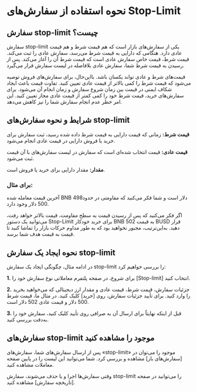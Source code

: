 # نحوه استفاده از سفارش‌های Stop-Limit

## سفارش stop-limit چیست؟

سفارش stop-limit  یکی از سفارش‌های بازار است که هم قیمت شرط و هم قیمت عادی دارد. هنگامی که دارایی به قیمت شرط می‌رسد، سفارش عادی را ثبت می‌کند. قیمت شرط، قیمت خاص سفارش عادی است که قیمت شرط آن را آغاز می‌کند.
پس از رسیدن به قیمت شرط شما، سفارش عادی بلافاصله در لیست سفارش قرار می‌گیرد.

قیمت‌های شرط و عادی تواند یکسان باشد. بااین‌حال، برای سفارش‌های فروش توصیه می‌شود که قیمت شرط را کمی بالاتر از قیمت عادی تعیین کنید. تفاوت قیمت باعث ایجاد شکاف ایمنی در قیمت بین زمان شروع سفارش و زمان انجام آن می‌شود.
برای سفارش‌های خرید، قیمت شرط خود را کمی کمتر از قیمت عادی مجاز تعیین کنید. این امر خطر عدم انجام سفارش شما را نیز کاهش می‌دهد.

## شرایط و نحوه سفارش‌های stop-limit

**قیمت شرط:** زمانی که قیمت دارایی به قیمت شرط داده شده رسید، ثبت سفارش برای خرید یا فروش دارایی در قیمت عادی انجام می‌شود.

**قیمت عادی:** قیمت انتخاب شده‌ای است که سفارش در لیست سفارش‌های با آن قیمت ثبت می‌شود.

**مقدار:** مقدار دارایی برای خرید یا فروش است.

### برای مثال:

آخرین قیمت معامله شده BNB 498دلار است و شما فکر می‌کنید که مقاومتی در حدود 500 دلار وجود دارد.

اگر فکر می‌کنید که پس از رسیدن قیمت به سطح مقاومت، قیمت بالاتر خواهد رفت، می‌توانید یک دستور Stop-Limit برای خرید خودکار BNB به قیمت 502 BUSD قرار دهید. به‌این‌ترتیب، مجبور نخواهید بود که به طور مداوم حرکات بازار را تماشا کنید تا قیمت به قیمت هدف شما برسد.

## نحوه ایجاد یک سفارش stop-limit

در ادامه مثال، چگونگی ایجاد یک سفارش stop-limit را بررسی خواهیم کرد:

**1.**	برای شروع، در صفحه پلتفرم معاملاتی نوع سفارش خود را [Stop-limit]  انتخاب کنید.

**2.**	جزئیات سفارش، قیمت شرط، قیمت عادی و مقدار ارز دیجیتالی که می‌خواهید بخرید را وارد کنید. برای تأیید جزئیات سفارش، روی [خرید] کلیک کنید.
در مثال ما، قیمت شرط 500 دلار و قیمت عادی 502 دلار است.

**3.**	قبل از اینکه نهایتاً برای ارسال آن به صرافی روی تأیید کلیک کنید، سفارش خود را به‌دقت بررسی کنید.

## سفارش‌های stop-limit موجود را مشاهده کنید

پس از ارسال سفارش‌های شما، سفارش‌های «stop-limit» موجود را می‌توان در [سفارش‌های باز] مشاهده و بررسی کرد. شما می‌توانید این لیست را در پایین صفحه معاملات مشاهده کنید.

وقتی سفارش‌ها اجرا و یا حذف می‌شوند، سفارش stop-limit را می‌توانید در صفحه  [تاریخچه سفارش]  مشاهده کنید.
